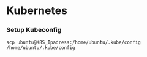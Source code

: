 # Kubernetes

### Setup Kubeconfig

```
scp ubuntu@K8S_Ipadress:/home/ubuntu/.kube/config /home/ubuntu/.kube/config
```


